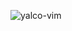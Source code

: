 

![yalco-vim](https://user-images.githubusercontent.com/60641307/76377166-8324ff80-638d-11ea-994f-e25a9d067a89.jpg)
